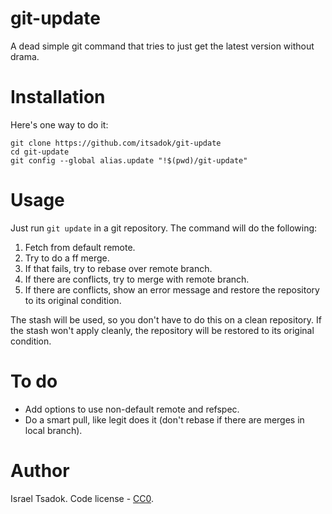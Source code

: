 # git-update

A dead simple git command that tries to just get the latest version without drama.

# Installation 
Here's one way to do it:

    git clone https://github.com/itsadok/git-update
    cd git-update
    git config --global alias.update "!$(pwd)/git-update"

# Usage

Just run `git update` in a git repository. The command will do the following:

1. Fetch from default remote.
2. Try to do a ff merge.
3. If that fails, try to rebase over remote branch.
4. If there are conflicts, try to merge with remote branch.
5. If there are conflicts, show an error message and restore the repository to its original condition.

The stash will be used, so you don't have to do this on a clean repository. If the stash won't apply cleanly, 
the repository will be restored to its original condition.

# To do

* Add options to use non-default remote and refspec.
* Do a smart pull, like legit does it (don't rebase if there are merges in local branch).

# Author

Israel Tsadok. Code license - [CC0](http://creativecommons.org/publicdomain/zero/1.0/).

